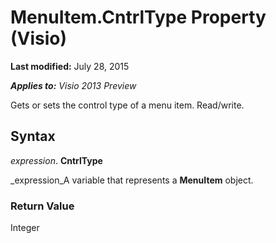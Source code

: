 
# MenuItem.CntrlType Property (Visio)

 **Last modified:** July 28, 2015

 _**Applies to:** Visio 2013 Preview_

Gets or sets the control type of a menu item. Read/write.


## Syntax

 _expression_. **CntrlType**

 _expression_A variable that represents a  **MenuItem** object.


### Return Value

Integer


